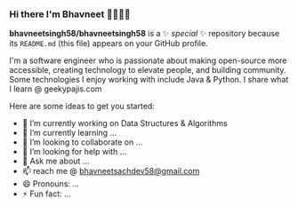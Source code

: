 ### Hi there I'm Bhavneet 👨🏻‍💻👋 


**bhavneetsingh58/bhavneetsingh58** is a ✨ _special_ ✨ repository because its `README.md` (this file) appears on your GitHub profile.

I'm a software engineer who is passionate about making open-source more accessible, creating technology to elevate people, and building community. Some technologies I enjoy working with include Java & Python. I share what I learn @ geekypajis.com

Here are some ideas to get you started:

- 🔭 I’m currently working on Data Structures & Algorithms
- 🌱 I’m currently learning ...
- 👯 I’m looking to collaborate on ...
- 🤔 I’m looking for help with ...
- 💬 Ask me about ...
- 📫 reach me @ bhavneetsachdev58@gmail.com
- 😄 Pronouns: ...
- ⚡ Fun fact: ...

